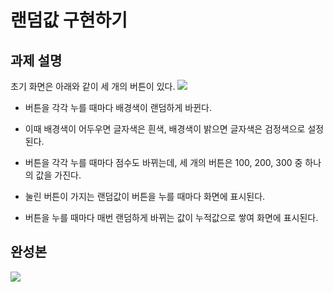 # 랜덤값 구현하기 

## 과제 설명
초기 화면은 아래와 같이 세 개의 버튼이 있다.
![](https://velog.velcdn.com/images/hamham/post/f1fb80f6-b2ed-4615-a8da-cf0905f76ecd/image.PNG)

- 버튼을 각각 누를 때마다 배경색이 랜덤하게 바뀐다.

- 이때 배경색이 어두우면 글자색은 흰색, 배경색이 밝으면 글자색은 검정색으로 설정된다.

- 버튼을 각각 누를 때마다 점수도 바뀌는데, 세 개의 버튼은 100, 200, 300 중 하나의 값을 가진다.

- 눌린 버튼이 가지는 랜덤값이 버튼을 누를 때마다 화면에 표시된다.

- 버튼을 누를 때마다 매번 랜덤하게 바뀌는 값이 누적값으로 쌓여 화면에 표시된다.

## 완성본
![](https://velog.velcdn.com/images/hamham/post/6e6113d2-d00e-434e-82f5-854fbaedde7b/image.gif)
